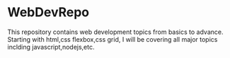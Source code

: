 # WebDevRepo
This repository contains web development topics from basics to advance.
Starting with html,css flexbox,css grid, I will be covering all major topics inclding javascript,nodejs,etc.
